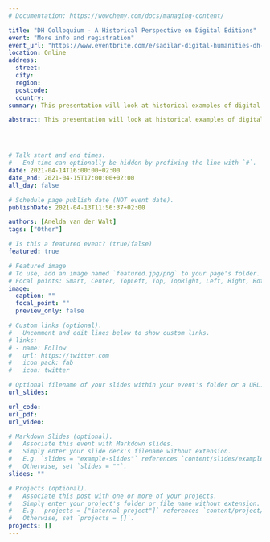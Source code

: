 ```yaml
---
# Documentation: https://wowchemy.com/docs/managing-content/

title: "DH Colloquium - A Historical Perspective on Digital Editions"
event: "More info and registration"
event_url: "https://www.eventbrite.com/e/sadilar-digital-humanities-dh-colloquium-registration-148312523751"
location: Online
address:
  street:
  city:
  region:
  postcode:
  country:
summary: This presentation will look at historical examples of digital editions focusing on the pioneering work of the Canterbury Tales Project. 

abstract: This presentation will look at historical examples of digital editions focusing on the pioneering work of the Canterbury Tales Project but also looking at examples from Italian and Spanish traditions. Barbara Bordalejo draws on her experience encoding primary textual sources for textual critical purposes to present the evolution of encoding systems to reflect textual layering within single documents. The editorial process, starting from transcription, and going through collation optimization, computer-assisted stemmatology, analysis and culminating on editing is exemplified with Textual Communities. Bordalejo will also show how editors are taking advantage of new ways of distributing scholarly work in mobile devices and the important lessons about the difference between presenting editions for specialized audiences or the general public.




# Talk start and end times.
#   End time can optionally be hidden by prefixing the line with `#`.
date: 2021-04-14T16:00:00+02:00
date_end: 2021-04-15T17:00:00+02:00
all_day: false

# Schedule page publish date (NOT event date).
publishDate: 2021-04-13T11:56:37+02:00

authors: [Anelda van der Walt]
tags: ["Other"]

# Is this a featured event? (true/false)
featured: true

# Featured image
# To use, add an image named `featured.jpg/png` to your page's folder. 
# Focal points: Smart, Center, TopLeft, Top, TopRight, Left, Right, BottomLeft, Bottom, BottomRight.
image:
  caption: ""
  focal_point: ""
  preview_only: false

# Custom links (optional).
#   Uncomment and edit lines below to show custom links.
# links:
# - name: Follow
#   url: https://twitter.com
#   icon_pack: fab
#   icon: twitter

# Optional filename of your slides within your event's folder or a URL.
url_slides:

url_code:
url_pdf: 
url_video:

# Markdown Slides (optional).
#   Associate this event with Markdown slides.
#   Simply enter your slide deck's filename without extension.
#   E.g. `slides = "example-slides"` references `content/slides/example-slides.md`.
#   Otherwise, set `slides = ""`.
slides: ""

# Projects (optional).
#   Associate this post with one or more of your projects.
#   Simply enter your project's folder or file name without extension.
#   E.g. `projects = ["internal-project"]` references `content/project/deep-learning/index.md`.
#   Otherwise, set `projects = []`.
projects: []
---
```

